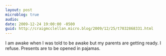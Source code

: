 ```yaml
---
layout: post
microblog: true
audio: 
date: 2009-12-24 19:00:00 -0500
guid: http://craigmcclellan.micro.blog/2009/12/25/t7032868331.html
---
```

I am awake when I was told to be awake but my parents are getting ready. I refuse. Presents are to be opened in pajamas.
